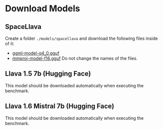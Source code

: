 # Download Models

## SpaceLlava
Create a folder `./models/spacellava` and download the following files inside of it:
- [ggml-model-q4_0.gguf](https://huggingface.co/remyxai/SpaceLLaVA/blob/main/ggml-model-q4_0.gguf)
- [mmproj-model-f16.gguf](https://huggingface.co/remyxai/SpaceLLaVA/blob/main/mmproj-model-f16.gguf)
Do not change the names of the files.

## Llava 1.5 7b (Hugging Face)
This model should be downloaded automatically when executing the benchmark.

## Llava 1.6 Mistral 7b (Hugging Face)
This model should be downloaded automatically when executing the benchmark.